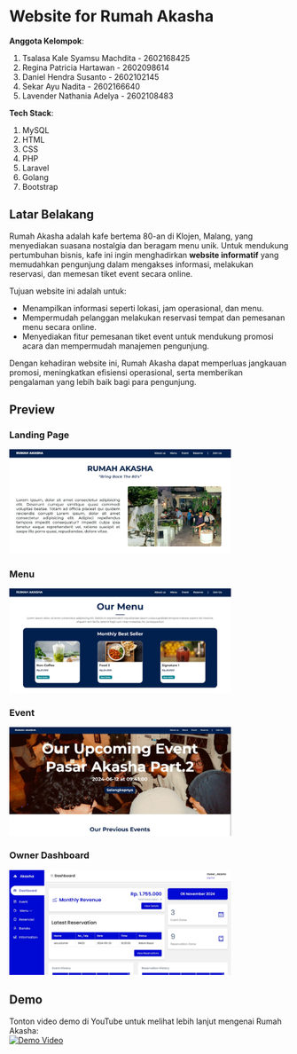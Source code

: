 # Website for Rumah Akasha

**Anggota Kelompok**:
1. Tsalasa Kale Syamsu Machdita - 2602168425
2. Regina Patricia Hartawan - 2602098614
3. Daniel Hendra Susanto - 2602102145
4. Sekar Ayu Nadita - 2602166640
5. Lavender Nathania Adelya - 2602108483

**Tech Stack**:
1. MySQL
2. HTML
3. CSS
4. PHP
5. Laravel
6. Golang
7. Bootstrap

## Latar Belakang
Rumah Akasha adalah kafe bertema 80-an di Klojen, Malang, yang menyediakan suasana nostalgia dan beragam menu unik. Untuk mendukung pertumbuhan bisnis, kafe ini ingin menghadirkan **website informatif** yang memudahkan pengunjung dalam mengakses informasi, melakukan reservasi, dan memesan tiket event secara online.

Tujuan website ini adalah untuk:
- Menampilkan informasi seperti lokasi, jam operasional, dan menu.
- Mempermudah pelanggan melakukan reservasi tempat dan pemesanan menu secara online.
- Menyediakan fitur pemesanan tiket event untuk mendukung promosi acara dan mempermudah manajemen pengunjung.

Dengan kehadiran website ini, Rumah Akasha dapat memperluas jangkauan promosi, meningkatkan efisiensi operasional, serta memberikan pengalaman yang lebih baik bagi para pengunjung.

## Preview

### Landing Page
<img src="https://github.com/1ELo/RumahAkasha/blob/main/home1.jpg" alt="Landing Page" width="400"/>

### Menu
<img src="https://github.com/1ELo/RumahAkasha/blob/main/menu1.jpg" alt="Menu" width="400"/>

### Event
<img src="https://github.com/1ELo/RumahAkasha/blob/main/event1.jpg" alt="Event" width="400"/>

### Owner Dashboard
<img src="https://github.com/1ELo/RumahAkasha/blob/main/owner_dashboard.jpg" alt="Owner Dashboard" width="400"/>

## Demo
Tonton video demo di YouTube untuk melihat lebih lanjut mengenai Rumah Akasha:  
[![Demo Video](https://img.youtube.com/vi/G2NcfM0tQg8/0.jpg)](https://youtu.be/G2NcfM0tQg8?si=W6hl5Z1JJS6PgQDZ)
